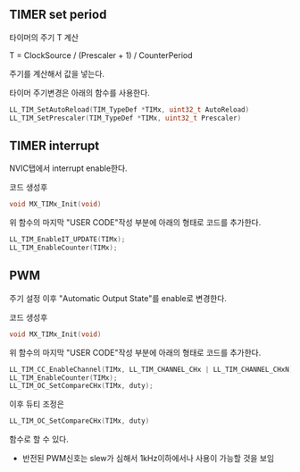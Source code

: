 ## TIMER set period
타이머의 주기 T 계산

T = ClockSource / (Prescaler + 1) / CounterPeriod

주기를 계산해서 값을 넣는다.

타이머 주기변경은 아래의 함수를 사용한다.
```c
LL_TIM_SetAutoReload(TIM_TypeDef *TIMx, uint32_t AutoReload)
LL_TIM_SetPrescaler(TIM_TypeDef *TIMx, uint32_t Prescaler)
```

## TIMER interrupt
NVIC탭에서 interrupt enable한다.

코드 생성후
```c
void MX_TIMx_Init(void)
```
위 함수의 마지막 "USER CODE"작성 부분에 아래의 형태로 코드를 추가한다.

```c
LL_TIM_EnableIT_UPDATE(TIMx);
LL_TIM_EnableCounter(TIMx);
```

## PWM
주기 설정 이후 "Automatic Output State"를 enable로 변경한다.

코드 생성후
```c
void MX_TIMx_Init(void)
```
위 함수의 마지막 "USER CODE"작성 부분에 아래의 형태로 코드를 추가한다.

```c
LL_TIM_CC_EnableChannel(TIMx, LL_TIM_CHANNEL_CHx | LL_TIM_CHANNEL_CHxN);
LL_TIM_EnableCounter(TIMx);
LL_TIM_OC_SetCompareCHx(TIMx, duty);
```
이후 듀티 조정은 
```c
LL_TIM_OC_SetCompareCHx(TIMx, duty)
```
함수로 할 수 있다.

+ 반전된 PWM신호는 slew가 심해서 1kHz이하에서나 사용이 가능할 것을 보임